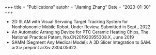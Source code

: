 +++
title = "Publications"
autohr = "Jiaming Zhang"
Date = "2023-01-30"
+++

 - 2D SLAM with Visual Servoing Target Tracking System for Nonholonomic Mobile Robot, Under Review, Submitted in Sept., 2022
 - An Automatic Arranging Device for PTC Ceramic Heating Chips, The National Practical Patent,
No.CN201920955308.X, June 2019
 - SAMM (Segment Any Medical Model): A 3D Slicer Integration to SAM. arXiv preprint arXiv:2304.05622.

